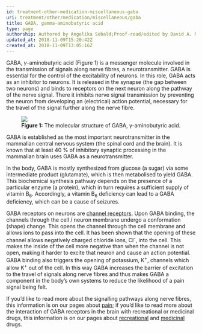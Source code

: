 ```yaml
---
id: treatment-other-medication-miscellaneous-gaba
uri: treatment/other/medication/miscellaneous/gaba
title: GABA, gamma-aminobutyric acid
type: page
authorship: Authored by Angelika Sebald;Proof-read/edited by David A. Mitchell
updated_at: 2018-11-09T15:20:42Z
created_at: 2018-11-09T13:05:16Z
---
```


<p>GABA, <i>γ</i>-aminobutyric acid (Figure 1) is a messenger molecule
    involved in the transmission of signals along nerve fibres,
    a neurotransmitter. GABA is essential for the control of
    the excitability of neurons. In this role, GABA acts as an
    inhibitor to neurons. It is released in the synapse (the
    gap between two neurons) and binds to receptors on the next
    neuron along the pathway of the nerve signal. There it inhibits
    nerve signal transmission by preventing the neuron from developing
    an (electrical) action potential, necessary for the travel
    of the signal further along the nerve fibre.</p>
<figure><img src="/treatment-other-medication-miscellaneous-GABA-figure1.png">
    <figcaption><strong>Figure 1:</strong> The molecular structure of GABA,
        γ-aminobutyric acid.</figcaption>
</figure>
<p>GABA is established as the most important neurotransmitter in
    the mammalian central nervous system (the spinal cord and
    the brain). It is known that at least 40 % of inhibitory
    synaptic processing in the mammalian brain uses GABA as a
    neurotransmitter.</p>
<p>In the body, GABA is mostly synthesized from glucose (a sugar)
    via some intermediate product (glutamate), which is then
    metabolised to yield GABA. This biochemical synthesis pathway
    depends on the presence of a particular enzyme (a protein),
    which in turn requires a sufficient supply of vitamin B<sub>6</sub>.
    Accordingly, a vitamin B<sub>6</sub> deficiency can lead
    to a GABA deficiency, which can be a cause of seizures.  </p>
<p>GABA receptors on neurons are <a href="/treatment/other/medication/pain/more-info">channel receptors</a>.
    Upon GABA binding, the channels through the cell / neuron
    membrane undergo a conformation (shape) change. This opens
    the channel through the cell membrane and allows ions to
    pass into the cell. It has been shown that the opening of
    these channel allows negatively charged chloride ions, Cl<sup>-</sup>,
    into the cell. This makes the inside of the cell more negative
    than when the channel is not open, making it harder to excite
    that neuron and cause an action potential. GABA binding also
    triggers the opening of potassium, K<sup>+</sup>, channels
    which allow K<sup>+</sup> out of the cell. In this way GABA
    increases the barrier of excitation to the travel of signals
    along nerve fibres and thus makes GABA a component in the
    body’s own systems to reduce the likelihood of a pain signal
    being felt.</p>
<aside>
    <p>If you’d like to read more about the signalling pathways
        along nerve fibres, this information is on our pages
        about <a href="/treatment/other/medication/pain/more-info">pain</a>;
        if you’d like to read more about the interaction of GABA
        receptors in the brain with recreational or medicinal
        drugs, this information is on our pages about <a href="/diagnosis/drugs/other">recreational</a>        and <a href="/diagnosis/drugs/other">medicinal</a>        drugs.</p>
</aside>
